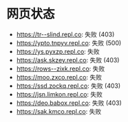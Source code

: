 # 网页状态
- https://tr--slind.repl.co: 失败 (403)
- https://ypto.tnpyv.repl.co: 失败 (500)
- https://ys.pyxzp.repl.co: 失败
- https://ask.skzey.repl.co: 失败 (403)
- https://rows--zixk.repl.co: 失败
- https://moo.zxco.repl.co: 失败
- https://ssd.zockq.repl.co: 失败 (403)
- https://jsn.limkon.repl.co: 失败
- https://deo.babox.repl.co: 失败 (403)
- https://sak.kmco.repl.co: 失败
